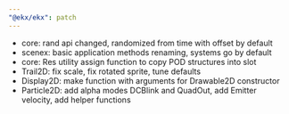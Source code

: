 ```yaml
---
"@ekx/ekx": patch
---
```


- core: rand api changed, randomized from time with offset by default
- scenex: basic application methods renaming, systems go by default
- core: Res utility assign function to copy POD structures into slot
- Trail2D: fix scale, fix rotated sprite, tune defaults
- Display2D: make function with arguments for Drawable2D constructor
- Particle2D: add alpha modes DCBlink and QuadOut, add Emitter velocity, add helper functions